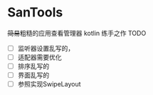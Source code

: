 # SanTools
~~简易~~粗糙的应用查看管理器
kotlin 练手之作
TODO

- [ ] 监听器设置乱写的，
- [ ] 适配器需要优化
- [ ] 排序乱写的
- [ ] 界面乱写的
- [ ] 参照实现SwipeLayout